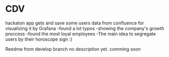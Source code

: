 # CDV
hackaton app gets and save some users data from confluence for visualizing it by Grafana
-found a lot typos
-showing the company's growth proccess
-found the most loyal employees
-The main idea to segregate users by their horoscope sign :)

Reedme from develop branch
no description yet. comming soon 
